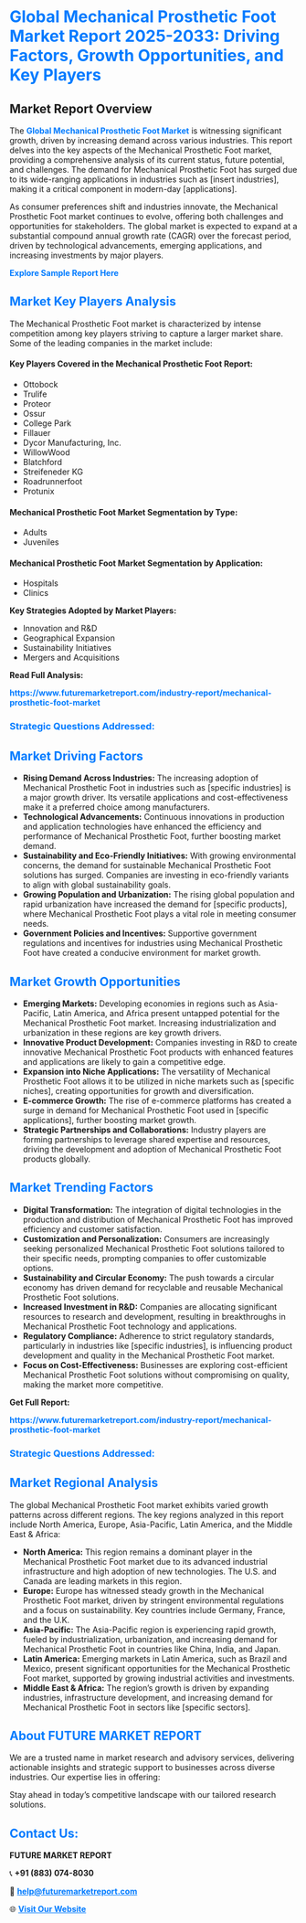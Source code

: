 <h1 style="color: #007BFF;">Global Mechanical Prosthetic Foot Market Report 2025-2033: Driving Factors, Growth Opportunities, and Key Players</h1>

<section id="overview">
<h2>Market Report Overview</h2>
<p>The <a href="https://www.futuremarketreport.com/industry-report/mechanical-prosthetic-foot-market" style="color: #007BFF; text-decoration: none;"><strong>Global Mechanical Prosthetic Foot Market</strong></a> is witnessing significant growth, driven by increasing demand across various industries. This report delves into the key aspects of the Mechanical Prosthetic Foot market, providing a comprehensive analysis of its current status, future potential, and challenges. The demand for Mechanical Prosthetic Foot has surged due to its wide-ranging applications in industries such as [insert industries], making it a critical component in modern-day [applications].</p>
<p>As consumer preferences shift and industries innovate, the Mechanical Prosthetic Foot market continues to evolve, offering both challenges and opportunities for stakeholders. The global market is expected to expand at a substantial compound annual growth rate (CAGR) over the forecast period, driven by technological advancements, emerging applications, and increasing investments by major players.</p>
</section>

<section id="overview">
<p><a href="https://www.futuremarketreport.com/request-sample/reportId=78443" style="color: #007BFF; text-decoration: none;"><strong>Explore Sample Report Here</strong></a></p>
</section>

<section id="key-players">
<h2 style="color: #007BFF;">Market Key Players Analysis</h2>
<p>The Mechanical Prosthetic Foot market is characterized by intense competition among key players striving to capture a larger market share. Some of the leading companies in the market include:</p>
<h4>Key Players Covered in the Mechanical Prosthetic Foot Report:</h4>
<ul><li>Ottobock</li><li>Trulife</li><li>Proteor</li><li>Ossur</li><li>College Park</li><li>Fillauer</li><li>Dycor Manufacturing, Inc.</li><li>WillowWood</li><li>Blatchford</li><li>Streifeneder KG</li><li>Roadrunnerfoot</li><li>Protunix</li></ul>
<h4>Mechanical Prosthetic Foot Market Segmentation by Type:</h4>
<ul><li>Adults</li><li>Juveniles</li></ul>

<h4>Mechanical Prosthetic Foot Market Segmentation by Application:</h4>
<ul><li>Hospitals</li><li>Clinics</li></ul>
<p><strong>Key Strategies Adopted by Market Players:</strong></p>
<ul>
<li>Innovation and R&D</li>
<li>Geographical Expansion</li>
<li>Sustainability Initiatives</li>
<li>Mergers and Acquisitions</li>
</ul>
</section>

<section>
<p><strong>Read Full Analysis: </strong></p><a href="https://www.futuremarketreport.com/industry-report/mechanical-prosthetic-foot-market" style="color: #007BFF; text-decoration: none;"><strong>https://www.futuremarketreport.com/industry-report/mechanical-prosthetic-foot-market</strong></a>
<h3 style="color: #007BFF;">Strategic Questions Addressed:</h3>
</section>

<section id="driving-factors">
<h2 style="color: #007BFF;">Market Driving Factors</h2>
<ul>
<li><strong>Rising Demand Across Industries:</strong> The increasing adoption of Mechanical Prosthetic Foot in industries such as [specific industries] is a major growth driver. Its versatile applications and cost-effectiveness make it a preferred choice among manufacturers.</li>
<li><strong>Technological Advancements:</strong> Continuous innovations in production and application technologies have enhanced the efficiency and performance of Mechanical Prosthetic Foot, further boosting market demand.</li>
<li><strong>Sustainability and Eco-Friendly Initiatives:</strong> With growing environmental concerns, the demand for sustainable Mechanical Prosthetic Foot solutions has surged. Companies are investing in eco-friendly variants to align with global sustainability goals.</li>
<li><strong>Growing Population and Urbanization:</strong> The rising global population and rapid urbanization have increased the demand for [specific products], where Mechanical Prosthetic Foot plays a vital role in meeting consumer needs.</li>
<li><strong>Government Policies and Incentives:</strong> Supportive government regulations and incentives for industries using Mechanical Prosthetic Foot have created a conducive environment for market growth.</li>
</ul>
</section>

<section id="growth-opportunities">
<h2 style="color: #007BFF;">Market Growth Opportunities</h2>
<ul>
<li><strong>Emerging Markets:</strong> Developing economies in regions such as Asia-Pacific, Latin America, and Africa present untapped potential for the Mechanical Prosthetic Foot market. Increasing industrialization and urbanization in these regions are key growth drivers.</li>
<li><strong>Innovative Product Development:</strong> Companies investing in R&D to create innovative Mechanical Prosthetic Foot products with enhanced features and applications are likely to gain a competitive edge.</li>
<li><strong>Expansion into Niche Applications:</strong> The versatility of Mechanical Prosthetic Foot allows it to be utilized in niche markets such as [specific niches], creating opportunities for growth and diversification.</li>
<li><strong>E-commerce Growth:</strong> The rise of e-commerce platforms has created a surge in demand for Mechanical Prosthetic Foot used in [specific applications], further boosting market growth.</li>
<li><strong>Strategic Partnerships and Collaborations:</strong> Industry players are forming partnerships to leverage shared expertise and resources, driving the development and adoption of Mechanical Prosthetic Foot products globally.</li>
</ul>
</section>

<section id="trending-factors">
<h2 style="color: #007BFF;">Market Trending Factors</h2>
<ul>
<li><strong>Digital Transformation:</strong> The integration of digital technologies in the production and distribution of Mechanical Prosthetic Foot has improved efficiency and customer satisfaction.</li>
<li><strong>Customization and Personalization:</strong> Consumers are increasingly seeking personalized Mechanical Prosthetic Foot solutions tailored to their specific needs, prompting companies to offer customizable options.</li>
<li><strong>Sustainability and Circular Economy:</strong> The push towards a circular economy has driven demand for recyclable and reusable Mechanical Prosthetic Foot solutions.</li>
<li><strong>Increased Investment in R&D:</strong> Companies are allocating significant resources to research and development, resulting in breakthroughs in Mechanical Prosthetic Foot technology and applications.</li>
<li><strong>Regulatory Compliance:</strong> Adherence to strict regulatory standards, particularly in industries like [specific industries], is influencing product development and quality in the Mechanical Prosthetic Foot market.</li>
<li><strong>Focus on Cost-Effectiveness:</strong> Businesses are exploring cost-efficient Mechanical Prosthetic Foot solutions without compromising on quality, making the market more competitive.</li>
</ul>
</section>

<section>
<p><strong>Get Full Report: </strong></p><a href="https://www.futuremarketreport.com/industry-report/mechanical-prosthetic-foot-market" style="color: #007BFF; text-decoration: none;"><strong>https://www.futuremarketreport.com/industry-report/mechanical-prosthetic-foot-market</strong></a>
<h3 style="color: #007BFF;">Strategic Questions Addressed:</h3>
</section>


<section id="regional-analysis">
<h2 style="color: #007BFF;">Market Regional Analysis</h2>
<p>The global Mechanical Prosthetic Foot market exhibits varied growth patterns across different regions. The key regions analyzed in this report include North America, Europe, Asia-Pacific, Latin America, and the Middle East & Africa:</p>
<ul>
<li><strong>North America:</strong> This region remains a dominant player in the Mechanical Prosthetic Foot market due to its advanced industrial infrastructure and high adoption of new technologies. The U.S. and Canada are leading markets in this region.</li>
<li><strong>Europe:</strong> Europe has witnessed steady growth in the Mechanical Prosthetic Foot market, driven by stringent environmental regulations and a focus on sustainability. Key countries include Germany, France, and the U.K.</li>
<li><strong>Asia-Pacific:</strong> The Asia-Pacific region is experiencing rapid growth, fueled by industrialization, urbanization, and increasing demand for Mechanical Prosthetic Foot in countries like China, India, and Japan.</li>
<li><strong>Latin America:</strong> Emerging markets in Latin America, such as Brazil and Mexico, present significant opportunities for the Mechanical Prosthetic Foot market, supported by growing industrial activities and investments.</li>
<li><strong>Middle East & Africa:</strong> The region’s growth is driven by expanding industries, infrastructure development, and increasing demand for Mechanical Prosthetic Foot in sectors like [specific sectors].</li>
</ul>
</section>

<footer>
<h2 style="color: #007BFF;">About FUTURE MARKET REPORT</h2>
<p>We are a trusted name in market research and advisory services, delivering actionable insights and strategic support to businesses across diverse industries. Our expertise lies in offering:</p>

<p>Stay ahead in today’s competitive landscape with our tailored research solutions.</p>

<h2 style="color: #007BFF;">Contact Us:</h2>
<p><strong>FUTURE MARKET REPORT</strong></p>
<p>📞 <strong>+91 (883) 074-8030</strong></p>
<p>📧 <strong><a href="mailto:help@futuremarketreport.com" style="color: #007BFF;">help@futuremarketreport.com</a></strong></p>
<p>🌐 <strong><a href="https://www.futuremarketreport.com/" style="color: #007BFF;">Visit Our Website</a></strong></p>
</footer>